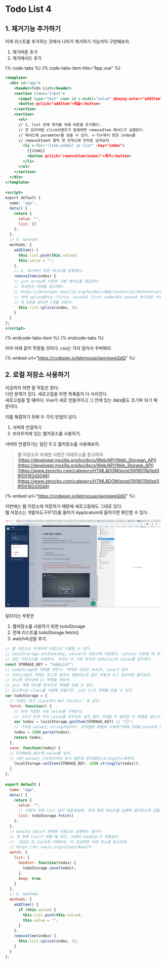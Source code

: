 # Todo List 4

## 1. 제거기능 추가하기

이제 리스트를 추가하는 것에서 나아가 제거하기 기능까지 구현해보자.

1. 제거버튼 추가
2. 제거메서드 추가

{% code-tabs %}
{% code-tabs-item title="App.vue" %}
```jsx
<template>
  <div id="app">
    <header>Todo List</header>
    <section class="input">
      <input type="text" name id v-model="value" @keyup.enter="addItem">
      <button @click="addItem">제출</button>
    </section>
    <section>
      <ol>
      // 1. list 안에 제거를 위해 버튼을 추가했다.
      // 전 강의처럼 click이벤트가 발생하면 removeItem 메서드가 실행된다.
      // 메서드에 parameter를 넣을 수 있다. v-for에서 받은 index를
      // removeItem이 클릭 한 인덱스에 인자로 넘겨보자. 
        <li v-for="(item,index) in list" :key="index">
          {{item}}
          <button @click="removeItem(index)">제거</button>
        </li>
      </ol>
    </section>
  </div>
</template>

<script>
export default {
  name: "app",
  data() {
    return {
      value: "",
      list: []
    };
  },
  // 5. methods
  methods: {
    addItem() {
      this.list.push(this.value);
      this.value = "";
    },
    // 2. 제거하기 위한 메서드를 등록했다.
    removeItem(index) {
    // js는 array에 다양한 기본 메서드를 제공한다.
    // 자세한건 아래를 참고하라.
    // https://developer.mozilla.org/ko/docs/Web/JavaScript/Reference/Global_Objects/Array
    // 아래 splice함수는 (first, second) first index에서 second 개수만큼 삭제한다.
    // 즉 5번을 받으면 1개를 지운다.
      this.list.splice(index, 1);
    }
  }
};
</script>
```
{% endcode-tabs-item %}
{% endcode-tabs %}

아마 아래 같이 작동될 것이다. css는 각자 알아서 꾸며봐라.

{% embed url="https://codepen.io/lebmouse/pen/ewgQdQ" %}

## 2. 로컬 저장소 사용하기

지금까지 하면 잘 작동은 한다.  
다만 문제가 있다. 새로고침을 하면 목록들이 다 사라진다.  
새로고침을 할 떄마다. Vue가 새로 만들어지고 그 안에 있는 data들도 초기화 되기 때문이다.

이를 해결하기 위해 두 가지 방법이 있다. 

1. 서버와 연결하기
2. 브라우저에 있는 웹저장소를 사용하기.

서버와 연결하기는 일단 두고 웹저장소를 사용해보자.

> 웹 저장소의 자세한 사항은 아래주소를 참고하자  
> [https://developer.mozilla.org/ko/docs/Web/API/Web\_Storage\_API](https://developer.mozilla.org/ko/docs/Web/API/Web_Storage_API)  
> [https://www.zerocho.com/category/HTML&DOM/post/5918515b1ed39f00182d3048](https://www.zerocho.com/category/HTML&DOM/post/5918515b1ed39f00182d3048)

{% embed url="https://codepen.io/lebmouse/pen/ewgQdQ" %}

이번에는 웹 저장소에 저장하기 때문에 새로고침에도 그대로 있다.  
웹 저장소는 개발자도구\(F12\)를 들어가 Applicatoin에 들어가면 확인할 수 있다.

![](.gitbook/assets/image%20%2816%29.png)

달라지는 부분은

1. 웹저장소를 사용하기 위한 todoStorage
2. 전에 리스트를 todoStorage.fetch\(\)
3. watch속성을 추가.

```javascript
// 웹 저장소는 딕셔터리 타입으로 이용할 수 있다.
// localStorage.setItem(key, value)로 저장소에 저장한다. value는 저장할 때 무조건 문자열로 넣야한다.
// 일단 저장소키를 지정하자. 우리는 이 키로 우리의 todolist의 value를 참조한다.
const STORAGE_KEY = "todoList";
// todoStrage란 객체를 만든다. 객체에 속성은 fetch, save가 있다.
// 자바스크립트 객체는 장고와 달라서 햇갈리는데 일단 이렇게 쓰고 궁금하면 물어보라.
// 아니면 인터넷에 js 객체를 쳐보자.
// js는 객체 리터럴 방식으로 객체를 만들 수 있다.
// 장고에서는 class를 이용해 만들지만. js는 {}로 객체를 만들 수 있다.
var todoStorage = {
  // 아래는 장고 class에서 def fetch(): 와 같다.
  fetch: function() {
    // 위에 지정한 키로 value를 가져온다.
    // 그리고 만약 우리 value를 아무것도 넣지 않아 가져올 수 없다면 빈 배열을 넣는다.
    var todos = localStorage.getItem(STORAGE_KEY) || "[]";
    // 가져온 value는 string타입이다. 문자열을 배열로 사용하기위해 JSON.parse로 바꿔주자.
    todos = JSON.parse(todos);
    return todos;
  },
  save: function(todos) {
  // STORAGE_KEY에 value를 넣자.
  // 다만 value는 스트링이어야 되기 때문에 문자열화(stringify)해주자.
    localStorage.setItem(STORAGE_KEY, JSON.stringify(todos));
  }
};

export default {
  name: "app",
  data() {
    return {
      value: "",
      // 이렇게 하면 list 값이 처음생길때, 위에 정한 메소드를 실행해 웹저장소의 값을 가져온다.
      list: todoStorage.fetch()
    };
  },
  // watch는 data가 변하면 자동으로 실행하는 함수다.
  // 즉 위에 list가 변할 때 마다. 아래의 handler가 작동된다.
  //  지금은 걍 단순하게 이해하자. 더 궁금하면 아래 주소를 참고하자.
  // https://kr.vuejs.org/v2/api/#watch
  watch: {
    list: {
      handler: function(todos) {
        todoStorage.save(todos);
      },
      deep: true
    }
  },
  // 5. methods
  methods: {
    addItem() {
      if (this.value) {
        this.list.push(this.value);
        this.value = "";
      }
    },
    removeItem(index) {
      this.list.splice(index, 1);
    }
  }
};
```


